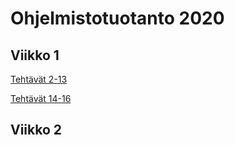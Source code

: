 # Ohjelmistotuotanto 2020

## Viikko 1
[Tehtävät 2-13](https://github.com/emz12/ohtu-2020-viikko1)

[Tehtävät 14-16](https://github.com/emz12/ohtu-2020/tree/master/viikko1)

## Viikko 2
